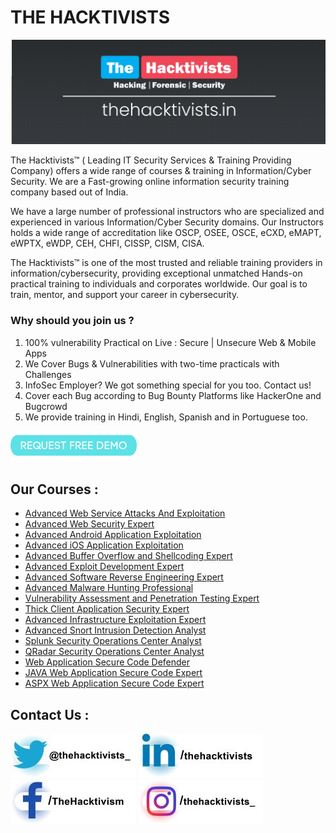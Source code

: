 # THE HACKTIVISTS

<a href="https://www.thehacktivists.in" rel="nofollow"><img src="https://raw.githubusercontent.com/TheHacktivism/TheHacktivism/main/images/cover.jpg" alt="The Hacktivists"  style="max-width:100%;"></a>

The Hacktivists™ ( Leading IT Security Services & Training Providing Company) offers a wide range of courses & training in Information/Cyber Security. We are a Fast-growing online information security training company based out of India.

We have a large number of professional instructors who are specialized and experienced in various Information/Cyber Security domains. Our Instructors holds a wide range of accreditation like OSCP, OSEE, OSCE, eCXD, eMAPT, eWPTX, eWDP, CEH, CHFI, CISSP, CISM, CISA.

The Hacktivists™ is one of the most trusted and reliable training providers in information/cybersecurity, providing exceptional unmatched Hands-on practical training to individuals and corporates worldwide. Our goal is to train, mentor, and support your career in cybersecurity.

### Why should you join us ?
01. 100% vulnerability Practical on Live : Secure | Unsecure Web & Mobile Apps 
02. We Cover Bugs & Vulnerabilities with two-time practicals with Challenges
03. InfoSec Employer? We got something special for you too. Contact us!
04. Cover each Bug according to Bug Bounty Platforms like HackerOne and Bugcrowd
05. We provide training in Hindi, English, Spanish and in Portuguese too.

<a href="https://wa.me/919680981337" rel="nofollow"><img src="https://raw.githubusercontent.com/TheHacktivism/TheHacktivism/main/images/REQUEST%20DEMO.png" alt="Request a FREE Demo"  style="max-width:100%;"></a>

## Our Courses : 

* [Advanced Web Service Attacks And Exploitation](https://www.thehacktivists.in/awae)
* [Advanced Web Security Expert](https://www.thehacktivists.in/awse)
* [Advanced Android Application Exploitation](https://www.thehacktivists.in/aaae)
* [Advanced iOS Application Exploitation](https://www.thehacktivists.in/aiae)
* [Advanced Buffer Overflow and Shellcoding Expert]()
* [Advanced Exploit Development Expert](https://www.thehacktivists.in/axde)
* [Advanced Software Reverse Engineering Expert]()
* [Advanced Malware Hunting Professional](https://www.thehacktivists.in/amhp)
* [Vulnerability Assessment and Penetration Testing Expert](https://www.thehacktivists.in/vaptx)
* [Thick Client Application Security Expert](https://www.thehacktivists.in/tcse)
* [Advanced Infrastructure Exploitation Expert]()
* [Advanced Snort Intrusion Detection Analyst]()
* [Splunk Security Operations Center Analyst](https://www.thehacktivists.in/ssoc)
* [QRadar Security Operations Center Analyst](https://www.thehacktivists.in/qsoc)
* [Web Application Secure Code Defender](https://www.thehacktivists.in/wscd)
* [JAVA Web Application Secure Code Expert]()
* [ASPX Web Application Secure Code Expert]()

## Contact Us : 

<a href="https://twitter.com/thehacktivists_" rel="nofollow"><img src="https://raw.githubusercontent.com/TheHacktivism/TheHacktivism/main/images/twitter1.jpg" alt="Follow us on Twitter"  style="max-width:100%;"></a>
<a href="https://in.linkedin.com/company/thehacktivists" rel="nofollow"><img src="https://raw.githubusercontent.com/TheHacktivism/TheHacktivism/main/images/linkedin1.jpg" alt="Follow us on LinkedIn"  style="max-width:100%;"></a>
<a href="https://www.facebook.com/TheHacktivism/" rel="nofollow"><img src="https://raw.githubusercontent.com/TheHacktivism/TheHacktivism/main/images/fb1.jpg" alt="Follow us on Facebook"  style="max-width:100%;"></a>
<a href="https://www.instagram.com/thehacktivists_/" rel="nofollow"><img src="https://raw.githubusercontent.com/TheHacktivism/TheHacktivism/main/images/insta1.jpg" alt="Follow us on Instagram"  style="max-width:100%;"></a>
